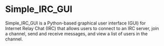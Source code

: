 # Simple_IRC_GUI
Simple_IRC_GUI is a Python-based graphical user interface (GUI) for Internet Relay Chat (IRC) that allows users to connect to an IRC server, join a channel, send and receive messages, and view a list of users in the channel.
